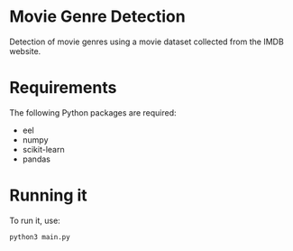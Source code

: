 # Movie Genre Detection

Detection of movie genres using a movie dataset collected from the IMDB website.

# Requirements

The following Python packages are required:

* eel
* numpy
* scikit-learn
* pandas

# Running it

To run it, use:

```python
python3 main.py
```